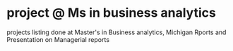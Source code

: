 # project @ Ms in business analytics
projects listing done at Master's in Business analytics, Michigan
Rports and Presentation on Managerial reports 
